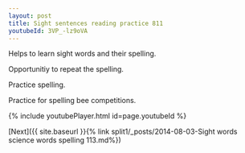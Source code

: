 ```yaml
---
layout: post
title: Sight sentences reading practice 811
youtubeId: 3VP_-lz9oVA
---
```

 
 
Helps to learn sight words and their spelling.

Opportunitiy to repeat the spelling. 

Practice spelling. 
 
Practice for spelling bee competitions. 
 
{% include youtubePlayer.html id=page.youtubeId %}
 
 

[Next]({{ site.baseurl }}{% link  split1/_posts/2014-08-03-Sight words science words spelling 113.md%})
 
